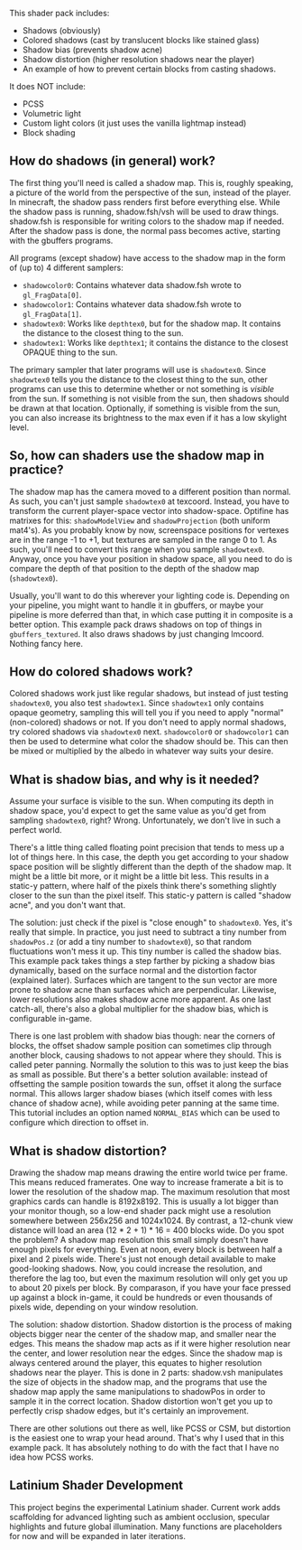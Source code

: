 This shader pack includes:
- Shadows (obviously)
- Colored shadows (cast by translucent blocks like stained glass)
- Shadow bias (prevents shadow acne)
- Shadow distortion (higher resolution shadows near the player)
- An example of how to prevent certain blocks from casting shadows.

It does NOT include:
- PCSS
- Volumetric light
- Custom light colors (it just uses the vanilla lightmap instead)
- Block shading

## How do shadows (in general) work?
The first thing you'll need is called a shadow map.
This is, roughly speaking, a picture of the world from the perspective of the sun, instead of the player.
In minecraft, the shadow pass renders first before everything else.
While the shadow pass is running, shadow.fsh/vsh will be used to draw things.
shadow.fsh is responsible for writing colors to the shadow map if needed.
After the shadow pass is done, the normal pass becomes active, starting with the gbuffers programs.

All programs (except shadow) have access to the shadow map in the form of (up to) 4 different samplers:
- `shadowcolor0`: Contains whatever data shadow.fsh wrote to `gl_FragData[0]`.
- `shadowcolor1`: Contains whatever data shadow.fsh wrote to `gl_FragData[1]`.
- `shadowtex0`: Works like `depthtex0`, but for the shadow map. It contains the distance to the closest thing to the sun.
- `shadowtex1`: Works like `depthtex1`; it contains the distance to the closest OPAQUE thing to the sun.

The primary sampler that later programs will use is `shadowtex0`.
Since `shadowtex0` tells you the distance to the closest thing to the sun,
other programs can use this to determine whether or not something is *visible* from the sun.
If something is not visible from the sun, then shadows should be drawn at that location.
Optionally, if something is visible from the sun, you can also increase its brightness to the max even if it has a low skylight level.

## So, how can shaders use the shadow map in practice?
The shadow map has the camera moved to a different position than normal.
As such, you can't just sample `shadowtex0` at texcoord.
Instead, you have to transform the current player-space vector into shadow-space.
Optifine has matrixes for this: `shadowModelView` and `shadowProjection` (both uniform mat4's).
As you probably know by now, screenspace positions for vertexes are in the range -1 to +1,
but textures are sampled in the range 0 to 1.
As such, you'll need to convert this range when you sample `shadowtex0`.
Anyway, once you have your position in shadow space,
all you need to do is compare the depth of that position to the depth of the shadow map (`shadowtex0`).

Usually, you'll want to do this wherever your lighting code is.
Depending on your pipeline, you might want to handle it in gbuffers,
or maybe your pipeline is more deferred than that,
in which case putting it in composite is a better option.
This example pack draws shadows on top of things in `gbuffers_textured`.
It also draws shadows by just changing lmcoord. Nothing fancy here.

## How do colored shadows work?
Colored shadows work just like regular shadows, but instead of just testing `shadowtex0`, you also test `shadowtex1`.
Since `shadowtex1` only contains opaque geometry, sampling this will tell you if you need to apply "normal" (non-colored) shadows or not.
If you don't need to apply normal shadows, try colored shadows via `shadowtex0` next.
`shadowcolor0` or `shadowcolor1` can then be used to determine what color the shadow should be.
This can then be mixed or multiplied by the albedo in whatever way suits your desire.

## What is shadow bias, and why is it needed?
Assume your surface is visible to the sun.
When computing its depth in shadow space, you'd expect to get the same value as you'd get from sampling `shadowtex0`, right?
Wrong. Unfortunately, we don't live in such a perfect world.

There's a little thing called floating point precision that tends to mess up a lot of things here.
In this case, the depth you get according to your shadow space position will be slightly different than the depth of the shadow map.
It might be a little bit more, or it might be a little bit less.
This results in a static-y pattern, where half of the pixels think there's something slightly closer to the sun than the pixel itself.
This static-y pattern is called "shadow acne", and you don't want that.

The solution: just check if the pixel is "close enough" to `shadowtex0`. Yes, it's really that simple.
In practice, you just need to subtract a tiny number from `shadowPos.z` (or add a tiny number to `shadowtex0`),
so that random fluctuations won't mess it up. This tiny number is called the shadow bias.
This example pack takes things a step farther by picking a shadow bias dynamically,
based on the surface normal and the distortion factor (explained later).
Surfaces which are tangent to the sun vector are more prone to shadow acne than surfaces which are perpendicular.
Likewise, lower resolutions also makes shadow acne more apparent.
As one last catch-all, there's also a global multiplier for the shadow bias, which is configurable in-game.

There is one last problem with shadow bias though: near the corners of blocks,
the offset shadow sample position can sometimes clip through another block,
causing shadows to not appear where they should. This is called peter panning.
Normally the solution to this was to just keep the bias as small as possible.
But there's a better solution available: instead of offsetting the
sample position towards the sun, offset it along the surface normal.
This allows larger shadow biases (which itself comes with less chance of shadow acne),
while avoiding peter panning at the same time. This tutorial includes an option
named `NORMAL_BIAS` which can be used to configure which direction to offset in.

## What is shadow distortion?
Drawing the shadow map means drawing the entire world twice per frame. This means reduced framerates.
One way to increase framerate a bit is to lower the resolution of the shadow map.
The maximum resolution that most graphics cards can handle is 8192x8192.
This is usually a lot bigger than your monitor though,
so a low-end shader pack might use a resolution somewhere between 256x256 and 1024x1024.
By contrast, a 12-chunk view distance will load an area (12 * 2 + 1) * 16 = 400 blocks wide.
Do you spot the problem? A shadow map resolution this small simply doesn't have enough pixels for everything.
Even at noon, every block is between half a pixel and 2 pixels wide.
There's just not enough detail available to make good-looking shadows.
Now, you could increase the resolution, and therefore the lag too,
but even the maximum resolution will only get you up to about 20 pixels per block.
By comparason, if you have your face pressed up against a block in-game,
it could be hundreds or even thousands of pixels wide, depending on your window resolution.

The solution: shadow distortion.
Shadow distortion is the process of making objects bigger near the center of the shadow map, and smaller near the edges.
This means the shadow map acts as if it were higher resolution near the center, and lower resolution near the edges.
Since the shadow map is always centered around the player, this equates to higher resolution shadows near the player.
This is done in 2 parts: shadow.vsh manipulates the size of objects in the shadow map,
and the programs that use the shadow map apply the same manipulations to shadowPos in order to sample it in the correct location.
Shadow distortion won't get you up to perfectly crisp shadow edges, but it's certainly an improvement.

There are other solutions out there as well, like PCSS or CSM, but distortion is the easiest one to wrap your head around.
That's why I used that in this example pack.
It has absolutely nothing to do with the fact that I have no idea how PCSS works.

## Latinium Shader Development
This project begins the experimental Latinium shader. Current work adds scaffolding for advanced lighting such as ambient occlusion, specular highlights and future global illumination. Many functions are placeholders for now and will be expanded in later iterations.

